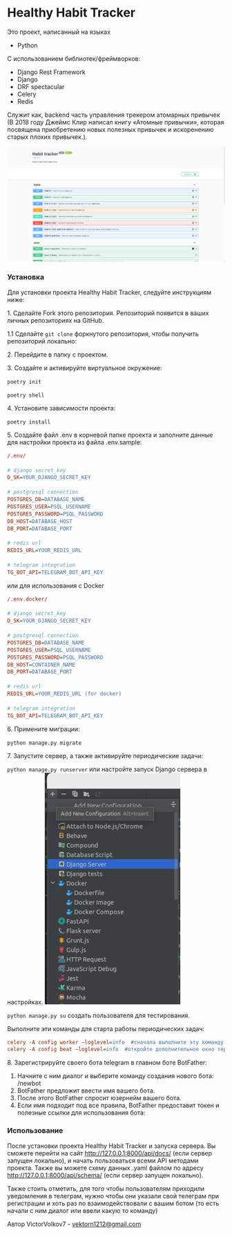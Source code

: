 # **Healthy Habit Tracker** 
Это проект, написанный на языках 

- Python

С использованием библиотек/фреймворков:
- Django Rest Framework
- Django
- DRF spectacular
- Celery
- Redis

Служит как, backend часть управления трекером атомарных привычек (В 2018 году Джеймс Клир написал книгу «Атомные привычки», 
которая посвящена приобретению новых полезных привычек и искоренению старых плохих привычек.).</p>
![img.png](readme_images/img.png)

### **Установка**
Для установки проекта Healthy Habit Tracker, следуйте инструкциям ниже:

<p>1. Сделайте Fork этого репозитория. Репозиторий появится в ваших личных репозиториях на GitHub.</p>

1.1 Сделайте `git clone` форкнутого репозитория, чтобы получить репозиторий локально:

<p>2. Перейдите в папку с проектом.</p>

<p>3. Создайте и активируйте виртуальное окружение:</p>

`poetry init`

`poetry shell`

<p>4. Установите зависимости проекта:</p>

`poetry install`

<p>5. Создайте файл .env в корневой папке проекта и заполните данные для настройки проекта из файла .env.sample:</p>

```ini
/.env/

# django secret_key
D_SK=YOUR_DJANGO_SECRET_KEY

# postgresql connection
POSTGRES_DB=DATABASE_NAME
POSTGRES_USER=PSQL_USERNAME
POSTGRES_PASSWORD=PSQL_PASSWORD
DB_HOST=DATABASE_HOST
DB_PORT=DATABASE_PORT

# redis url
REDIS_URL=YOUR_REDIS_URL

# telegram integration
TG_BOT_API=TELEGRAM_BOT_API_KEY
```
или для использования с Docker
```ini
/.env.docker/

# django secret_key
D_SK=YOUR_DJANGO_SECRET_KEY

# postgresql connection
POSTGRES_DB=DATABASE_NAME
POSTGRES_USER=PSQL_USERNAME
POSTGRES_PASSWORD=PSQL_PASSWORD
DB_HOST=CONTAINER_NAME
DB_PORT=DATABASE_PORT

# redis url
REDIS_URL=YOUR_REDIS_URL (for docker)

# telegram integration
TG_BOT_API=TELEGRAM_BOT_API_KEY
```
<p>6. Примените миграции:</p>

`python manage.py migrate`

<p>7. Запустите сервер, а также активируйте периодические задачи:</p>

`python manage.py runserver` или настройте запуск Django сервера в настройках.
![img_1.png](readme_images/img_1.png)

`python manage.py su` создать пользователя для тестирования.

Выполните эти команды для старта работы периодических задач:
```ini
celery -A config worker —loglevel=info  #сначала выполните эту команду
celery -A config beat —loglevel=info  #откройте дополнительное окно терминала и выполните эту команду
```

<p>8. Зарегистрируйте своего бота telegram в главном боте BotFather:

1. Начните с ним диалог и выберите команду создания нового бота: /newbot
2. BotFather предложит ввести имя вашего бота.
3. После этого BotFather спросит юзернейм вашего бота.
4. Если имя подходит под все правила, BotFather предоставит токен и полезные ссылки для использования бота:
</p>

### **Использование**
После установки проекта Healthy Habit Tracker и запуска сервера. Вы сможете перейти на сайт 
http://127.0.0.1:8000/api/docs/ 
(если сервер запущен локально), и начать пользоваться всеми API методами проекта. Также вы можете схему данных .yaml 
файлом по адресу http://127.0.0.1:8000/api/schema/ (если сервер запущен локально).

Также стоить отметить, для того чтобы пользователям приходили уведомления в телеграм, нужно чтобы они указали свой
телеграм при регистрации и хоть раз по взаимодействовали с вашим ботом (то есть начали с ним диалог или ввели
какую то команду)


Автор
VictorVolkov7 - vektorn1212@gmail.com
